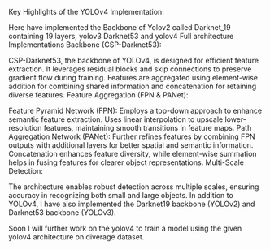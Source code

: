 Key Highlights of the YOLOv4 Implementation:

Here  have implemented the Backbone of Yolov2 called Darknet_19 containing 19 layers, yolov3 Darknet53 and yolov4 Full architecture Implementations
Backbone (CSP-Darknet53):

CSP-Darknet53, the backbone of YOLOv4, is designed for efficient feature extraction.
It leverages residual blocks and skip connections to preserve gradient flow during training.
Features are aggregated using element-wise addition for combining shared information and concatenation for retaining diverse features.
Feature Aggregation (FPN & PANet):

Feature Pyramid Network (FPN):
Employs a top-down approach to enhance semantic feature extraction.
Uses linear interpolation to upscale lower-resolution features, maintaining smooth transitions in feature maps.
Path Aggregation Network (PANet):
Further refines features by combining FPN outputs with additional layers for better spatial and semantic information.
Concatenation enhances feature diversity, while element-wise summation helps in fusing features for clearer object representations.
Multi-Scale Detection:


The architecture enables robust detection across multiple scales, ensuring accuracy in recognizing both small and large objects.
In addition to YOLOv4, I have also implemented the Darknet19 backbone (YOLOv2) and Darknet53 backbone (YOLOv3).

Soon I will further work on the yolov4 to train a model using the given yolov4 architecture on diverage dataset.
